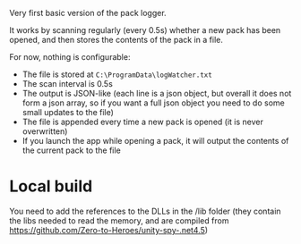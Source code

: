 Very first basic version of the pack logger.

It works by scanning regularly (every 0.5s) whether a new pack has been opened, and then stores the contents of the pack in a file.

For now, nothing is configurable:
- The file is stored at `C:\ProgramData\logWatcher.txt`
- The scan interval is 0.5s
- The output is JSON-like (each line is a json object, but overall it does not form a json array, so if you want a full json object you need to do some small updates to the file)
- The file is appended every time a new pack is opened (it is never overwritten)
- If you launch the app while opening a pack, it will output the contents of the current pack to the file

# Local build

You need to add the references to the DLLs in the /lib folder (they contain the libs needed to read the memory, and are compiled from https://github.com/Zero-to-Heroes/unity-spy-.net4.5)
